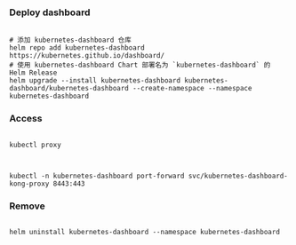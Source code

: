 

### Deploy dashboard

```shell

# 添加 kubernetes-dashboard 仓库
helm repo add kubernetes-dashboard https://kubernetes.github.io/dashboard/
# 使用 kubernetes-dashboard Chart 部署名为 `kubernetes-dashboard` 的 Helm Release
helm upgrade --install kubernetes-dashboard kubernetes-dashboard/kubernetes-dashboard --create-namespace --namespace kubernetes-dashboard

```

### Access

```shell

kubectl proxy


```

```shell

kubectl -n kubernetes-dashboard port-forward svc/kubernetes-dashboard-kong-proxy 8443:443

```


### Remove

```shell

helm uninstall kubernetes-dashboard --namespace kubernetes-dashboard

```